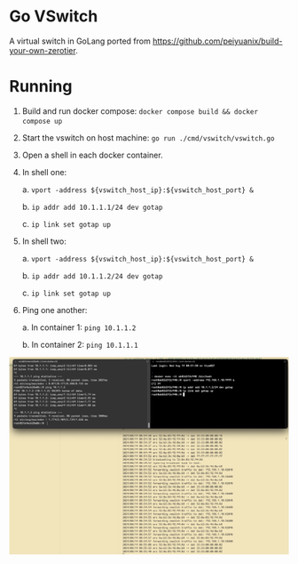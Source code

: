 # Go VSwitch 

A virtual switch in GoLang ported from https://github.com/peiyuanix/build-your-own-zerotier.

# Running 

1. Build and run docker compose: `docker compose build && docker compose up`
2. Start the vswitch on host machine: `go run ./cmd/vswitch/vswitch.go`
3. Open a shell in each docker container.
4. In shell one: 
    
    a. `vport -address ${vswitch_host_ip}:${vswitch_host_port} &`

    b. `ip addr add 10.1.1.1/24 dev gotap`

    c. `ip link set gotap up`
5. In shell two:
    
    a. `vport -address ${vswitch_host_ip}:${vswitch_host_port} &`
    
    b. `ip addr add 10.1.1.2/24 dev gotap`
    
    c. `ip link set gotap up`
6. Ping one another:
    
    a. In container 1: `ping 10.1.1.2`
    
    b. In container 2: `ping 10.1.1.1`

![alt text](image.png) 
